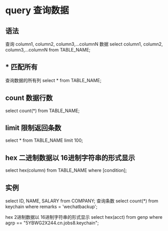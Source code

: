 # query 查询数据

## 语法

查询 column1, column2, column3,...columnN 数据
select column1, column2, column3,...columnN from TABLE_NAME;

## * 匹配所有

查询数据的所有列
select * from TABLE_NAME;

## count 数据行数

select count(*) from TABLE_NAME;

## limit 限制返回条数

select * from TABLE_NAME limit 100;

## hex 二进制数据以 16进制字符串的形式显示

select hex(column) from TABLE_NAME where [condition];

## 实例

select ID, NAME, SALARY from COMPANY;
查询条数
select count(*) from keychain where remarks = 'wechatbackup';

hex 2进制数据以 16进制字符串的形式显示
select hex(acct) from genp where agrp == "5YBWG2X244.cn.jobs8.keychain";
